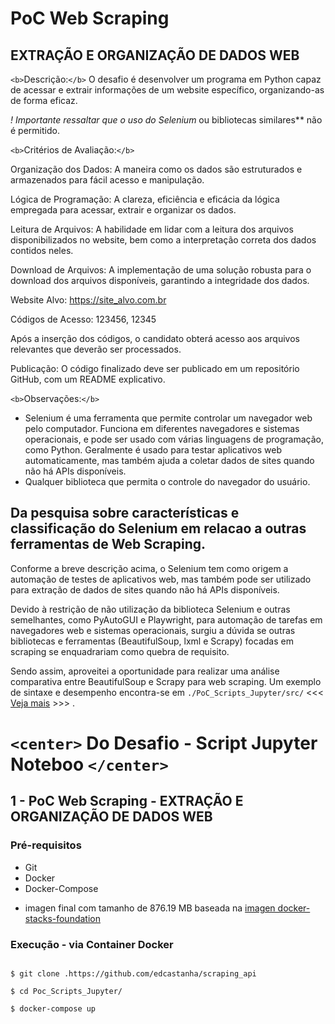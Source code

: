 # PoC Web Scraping

## EXTRAÇÃO E ORGANIZAÇÃO DE DADOS WEB

`<b>`Descrição:`</b>` O desafio é desenvolver um programa em Python capaz de acessar e extrair informações de um website específico, organizando-as de forma eficaz.

*! Importante ressaltar que o uso do Selenium* ou bibliotecas similares** não é permitido.

`<b>`Critérios de Avaliação:`</b>`

 Organização dos Dados: A maneira como os dados são estruturados e armazenados para fácil acesso e manipulação.

 Lógica de Programação: A clareza, eficiência e eficácia da lógica empregada para acessar, extrair e organizar os dados.

 Leitura de Arquivos: A habilidade em lidar com a leitura dos arquivos disponibilizados no website, bem como a interpretação correta dos dados contidos neles.

 Download de Arquivos: A implementação de uma solução robusta para o download dos arquivos disponíveis, garantindo a integridade dos dados.

Website Alvo: https://site_alvo.com.br

Códigos de Acesso: 123456, 12345

Após a inserção dos códigos, o candidato obterá acesso aos arquivos relevantes que deverão ser processados.

Publicação: O código finalizado deve ser publicado em um repositório GitHub, com um README explicativo.

`<b>`Observações:`</b>`

* Selenium é uma ferramenta que permite controlar um navegador web pelo computador. Funciona em diferentes navegadores e sistemas operacionais, e pode ser usado com várias linguagens de programação, como Python. Geralmente é usado para testar aplicativos web automaticamente, mas também ajuda a coletar dados de sites quando não há APIs disponíveis.
* Qualquer biblioteca que permita o controle do navegador do usuário.

## Da pesquisa sobre características e classificação do Selenium em relacao a outras ferramentas de Web Scraping.

Conforme a breve descrição acima, o Selenium tem como origem a automação de testes de aplicativos web, mas também pode ser utilizado para extração de dados de sites quando não há APIs disponíveis.

Devido à restrição de não utilização da biblioteca Selenium e outras semelhantes, como PyAutoGUI e Playwright, para automação de tarefas em navegadores web e sistemas operacionais, surgiu a dúvida se outras bibliotecas e ferramentas (BeautifulSoup, lxml e Scrapy) focadas em scraping se enquadrariam como quebra de requisito.

Sendo assim, aproveitei a oportunidade para realizar uma análise comparativa entre BeautifulSoup e Scrapy para web scraping. Um exemplo de sintaxe e desempenho encontra-se em `./PoC_Scripts_Jupyter/src/` <<< [Veja mais](./PoC_Scripts_Jupyter/) >>> .

# `<center>` Do Desafio - Script Jupyter Noteboo `</center>`

## 1 - PoC Web Scraping - EXTRAÇÃO E ORGANIZAÇÃO DE DADOS WEB

### Pré-requisitos

- Git
- Docker
- Docker-Compose

* imagen final com tamanho de 876.19 MB baseada na [imagen docker-stacks-foundation](https://github.com/jupyter/docker-stacks/tree/main/images/docker-stacks-foundation)

### Execução - via Container Docker

```

$ git clone .https://github.com/edcastanha/scraping_api

$ cd Poc_Scripts_Jupyter/

$ docker-compose up

```
